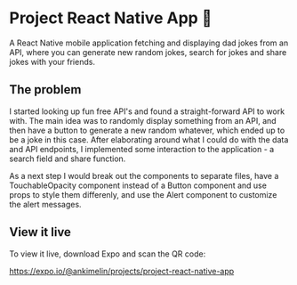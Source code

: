 # Project React Native App 📱

A React Native mobile application fetching and displaying dad jokes from an API, where you can generate new random jokes, search for jokes and share jokes with your friends.

## The problem

I started looking up fun free API's and found a straight-forward API to work with. The main idea was to randomly display something from an API, and then have a button to generate a new random whatever, which ended up to be a joke in this case. After elaborating around what I could do with the data and API endpoints, I implemented some interaction to the application - a search field and share function.

As a next step I would break out the components to separate files, have a TouchableOpacity component instead of a Button component and use props to style them differenly, and use the Alert component to customize the alert messages.

## View it live

To view it live, download Expo and scan the QR code:

https://expo.io/@ankimelin/projects/project-react-native-app
